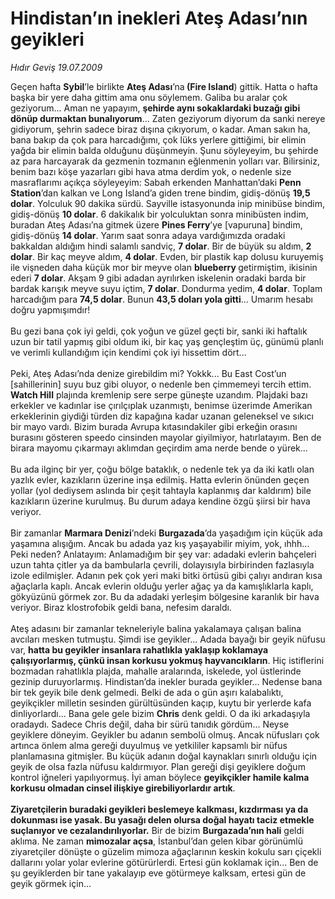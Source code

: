 # Hindistan’ın inekleri Ateş Adası’nın geyikleri

*Hıdır Geviş 19.07.2009*

<div class="taraf_structure_2col_1zq">
<div class="margen_n">



 <p>Geçen hafta <b>Sybil</b>’le birlikte <b>Ateş Adası</b>’na<b> (Fire Island</b>) gittik. Hatta o hafta başka bir yere daha gittim ama onu söylemem. Galiba bu aralar çok geziyorum... Aman ne yapayım, <b>şehirde aynı sokaklardaki buzağı gibi dönüp durmaktan bunalıyorum</b>... Zaten geziyorum diyorum da sanki nereye gidiyorum, şehrin sadece biraz dışına çıkıyorum, o kadar. Aman sakın ha, bana bakıp da çok para harcadığımı, çok lüks yerlere gittiğimi, bir elimin yağda bir elimin balda olduğunu düşünmeyin. Şunu söyleyeyim, bu şehirde az para harcayarak da gezmenin tozmanın eğlenmenin yolları var. Bilirsiniz, benim bazı köşe yazarları gibi hava atma derdim yok, o nedenle size masraflarımı açıkça söyleyeyim: Sabah erkenden Manhattan’daki <b>Penn Station</b>’dan kalkan ve Long Island’a giden trene bindim, gidiş-dönüş <b>19,5 dolar</b>. Yolculuk 90 dakika sürdü. Sayville istasyonunda inip minibüse bindim, gidiş-dönüş <b>10 dolar</b>. 6 dakikalık bir yolculuktan sonra minibüsten indim, buradan Ateş Adası’na gitmek üzere <b>Pines Ferry</b>’ye [vapuruna] bindim, gidiş-dönüş <b>14 dolar</b>. Yarım saat sonra adaya vardığımızda oradaki bakkaldan aldığım hindi salamlı sandviç, <b>7 dolar</b>. Bir de büyük su aldım, <b>2 dolar</b>. Bir kaç meyve aldım, <b>4 dolar</b>. Evden, bir plastik kap dolusu kuruyemiş ile vişneden daha küçük mor bir meyve olan <b>blueberry </b>getirmiştim, ikisinin ederi <b>7 dolar</b>. Akşam 9 gibi adadan ayrılırken iskelenin oradaki barda bir bardak karışık meyve suyu içtim, <b>7 dolar</b>. Dondurma yedim, <b>4 dolar</b>. Toplam harcadığım para <b>74,5 dolar</b>. Bunun <b>43,5 doları yola gitti</b>... Umarım hesabı doğru yapmışımdır! <br/><br/>Bu gezi bana çok iyi geldi, çok yoğun ve güzel geçti bir, sanki iki haftalık uzun bir tatil yapmış gibi oldum iki, bir kaç yaş gençleştim üç, günümü planlı ve verimli kullandığım için kendimi çok iyi hissettim dört... <br/><br/>Peki, Ateş Adası’nda denize girebildim mi? Yokkk... Bu East Cost’un [sahillerinin] suyu buz gibi oluyor, o nedenle ben çimmemeyi tercih ettim. <b>Watch Hill</b> plajında kremlenip sere serpe güneşte uzandım. Plajdaki bazı erkekler ve kadınlar ise çırılçıplak uzanmıştı, benimse üzerimde Amerikan erkeklerinin giydiği türden diz kapağına kadar uzanan geleneksel ve sıkıcı bir mayo vardı. Bizim burada Avrupa kıtasındakiler gibi erkeğin orasını burasını gösteren speedo cinsinden mayolar giyilmiyor, hatırlatayım. Ben de birara mayomu çıkarmayı aklımdan geçirdim ama nerde bende o yürek... <br/><br/>Bu ada ilginç bir yer, çoğu bölge bataklık, o nedenle tek ya da iki katlı olan yazlık evler, kazıkların üzerine inşa edilmiş. Hatta evlerin önünden geçen yollar (yol dediysem aslında bir çeşit tahtayla kaplanmış dar kaldırım) bile kazıkların üzerine kurulmuş. Bu durum adaya kendine özgü şiirsi bir hava veriyor. <br/><br/>Bir zamanlar <b>Marmara Denizi</b>’ndeki <b>Burgazada</b>’da yaşadığım için küçük ada yaşamına alışığım. Ancak bu adada yaz kış yaşayabilir miyim, yok, ıhhh... Peki neden? Anlatayım: Anlamadığım bir şey var: adadaki evlerin bahçeleri uzun tahta çitler ya da bambularla çevrili, dolayısıyla birbirinden fazlasıyla izole edilmişler. Adanın pek çok yeri maki bitki örtüsü gibi çalıyı andıran kısa ağaçlarla kaplı. Ancak evlerin olduğu yerler ağaç ya da kamışlıklarla kaplı, gökyüzünü görmek zor. Bu da adadaki yerleşim bölgesine karanlık bir hava veriyor. Biraz klostrofobik geldi bana, nefesim daraldı. <br/><br/>Ateş adasını bir zamanlar tekneleriyle balina yakalamaya çalışan balina avcıları mesken tutmuştu. Şimdi ise geyikler... Adada bayağı bir geyik nüfusu var, <b>hatta bu geyikler insanlara rahatlıkla yaklaşıp koklamaya çalışıyorlarmış, çünkü insan korkusu yokmuş hayvancıkların</b>. Hiç istiflerini bozmadan rahatlıkla plajda, mahalle aralarında, iskelede, yol üstlerinde gezinip duruyorlarmış. Hindistan’da inekler burada geyikler... Nedense bana bir tek geyik bile denk gelmedi. Belki de ada o gün aşırı kalabalıktı, geyikçikler milletin sesinden gürültüsünden kaçıp, kuytu bir yerlerde kafa dinliyorlardı... Bana gele gele bizim <b>Chris</b> denk geldi. O da iki arkadaşıyla oradaydı. Sadece Chris değil, daha bir sürü tanıdık gördüm... Neyse geyiklere döneyim. Geyikler bu adanın sembolü olmuş. Ancak nüfusları çok artınca önlem alma gereği duyulmuş ve yetkililer kapsamlı bir nüfus planlamasına gitmişler. Bu küçük adanın doğal kaynakları sınırlı olduğu için geyik de olsa fazla nüfusu kaldırmıyor. Plan gereği dişi geyiklere doğum kontrol iğneleri yapılıyormuş. İyi aman böylece <b>geyikçikler hamile kalma korkusu olmadan cinsel ilişkiye girebiliyorlardır artık</b>. <b><br/><br/>Ziyaretçilerin buradaki geyikleri beslemeye kalkması, kızdırması ya da dokunması ise yasak. Bu yasağı delen olursa doğal hayatı taciz etmekle suçlanıyor ve cezalandırılıyorlar.</b> Bir de bizim <b>Burgazada’nın hali</b> geldi aklıma. Ne zaman <b>mimozalar açsa</b>, İstanbul’dan gelen kibar görünümlü ziyaretçiler dönüşte o güzelim mimoza ağaçlarının keskin kokulu sarı çiçekli dallarını yolar yolar evlerine götürürlerdi. Ertesi gün koklamak için... Ben de şu geyiklerden bir tane yakalayıp eve götürmeye kalksam, ertesi gün de geyik görmek için...</p>
<br/>
<br/>
<br/>



<br/>


<div id="taraf_not">
</div>

</div>


</div>
